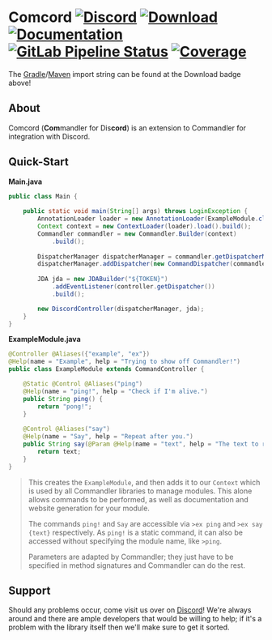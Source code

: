 # Comcord [![Discord][discord-members]][discord] [![Download][bintray-download]][bintray] [![Documentation][docs-shield]][docs] [![GitLab Pipeline Status][gitlab-build]][gitlab] [![Coverage][gitlab-coverage]][gitlab] 
The [Gradle][gradle]/[Maven][maven] import string can be found at the Download badge above!

## About
Comcord (**Com**mandler for Dis**cord**) is an extension to Commandler for integration with Discord.  

## Quick-Start
**Main.java**
```java
public class Main {
    
    public static void main(String[] args) throws LoginException {
        AnnotationLoader loader = new AnnotationLoader(ExampleModule.class);
        Context context = new ContextLoader(loader).load().build();
        Commandler commandler = new Commandler.Builder(context)
            .build();
        
        DispatcherManager dispatcherManager = commandler.getDispatcherManager();
        dispatcherManager.addDispatcher(new CommandDispatcher(commandler, ">"));
    		
        JDA jda = new JDABuilder("${TOKEN}")
            .addEventListener(controller.getDispatcher())
            .build();

        new DiscordController(dispatcherManager, jda);
    }
}
```

**ExampleModule.java**
```java
@Controller @Aliases({"example", "ex"})
@Help(name = "Example", help = "Trying to show off Commandler!")
public class ExampleModule extends CommandController {

    @Static @Control @Aliases("ping")
    @Help(name = "ping!", help = "Check if I'm alive.")
    public String ping() {
        return "pong!";
    }
    
    @Control @Aliases("say")
    @Help(name = "Say", help = "Repeat after you.")
    public String say(@Param @Help(name = "text", help = "The text to repeat.") String text) {
        return text;
    }
}
```
> This creates the `ExampleModule`, and then adds it to our `Context` which is used
> by all Commandler libraries to manage modules. This alone allows commands to be 
> performed, as well as documentation and website generation for your module.  
>
> The commands `ping!` and `Say` are accessible via `>ex ping` and `>ex say {text}`
> respectively. As `ping!` is a static command, it can also be accessed without specifying
> the module name, like `>ping`.  
>
> Parameters are adapted by Commandler; they just have to be specified in method
> signatures and Commandler can do the rest.

## Support
Should any problems occur, come visit us over on [Discord][discord]! We're always around and there are
ample developers that would be willing to help; if it's a problem with the library itself then we'll
make sure to get it sorted.

[discord]: https://discord.gg/hprGMaM "Discord Invite"
[discord-members]: https://discordapp.com/api/guilds/184657525990359041/widget.png "Discord Shield"
[bintray]: https://bintray.com/elypia/comcord/core/_latestVersion "Bintray Latest Version"
[bintray-download]: https://api.bintray.com/packages/elypia/comcord/core/images/download.svg "Bintray Download Shield"
[docs]: https://commandler.elypia.org/ "Commandler Documentation"
[docs-shield]: https://img.shields.io/badge/Docs-Commandler-blue.svg "Commandler Documentation Shield"
[gitlab]: https://gitlab.com/Elypia/comcord/commits/master "Repository on GitLab"
[gitlab-build]: https://gitlab.com/Elypia/comcord/badges/master/pipeline.svg "GitLab Build Shield"
[gitlab-coverage]: https://gitlab.com/Elypia/comcord/badges/master/coverage.svg "GitLab Coverage Shield"

[gradle]: https://gradle.org/ "Depend via Gradle"
[maven]: https://maven.apache.org/ "Depend via Maven"

[elypia]: https://elypia.org/ "Elypia Homepage"
